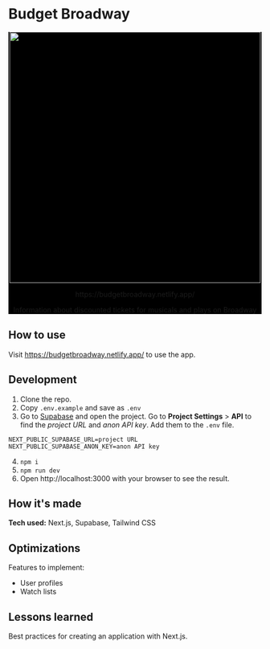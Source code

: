 # Budget Broadway
<div id="screenshot" align="center" style="background-color: #000;">
    <img src="https://user-images.githubusercontent.com/52875611/211209349-ba55e5a7-3620-494c-8f95-f222953894cd.png" width="500px">
    <p>https://budgetbroadway.netlify.app/</p>
    <p>Information about discounted tickets for musicals and plays on Broadway</p>
</div>

## How to use
Visit https://budgetbroadway.netlify.app/ to use the app.

## Development
1. Clone the repo.
2. Copy `.env.example` and save as `.env`
3. Go to [Supabase](https://supabase.com/) and open the project. Go to **Project Settings** > **API** to find the *project URL* and *anon API key*. Add them to the `.env` file.
```
NEXT_PUBLIC_SUPABASE_URL=project URL
NEXT_PUBLIC_SUPABASE_ANON_KEY=anon API key
```
4. `npm i`
5. `npm run dev`
6. Open http://localhost:3000 with your browser to see the result.

## How it's made
**Tech used:** Next.js, Supabase, Tailwind CSS

## Optimizations
Features to implement:
- User profiles
- Watch lists

## Lessons learned
Best practices for creating an application with Next.js.
